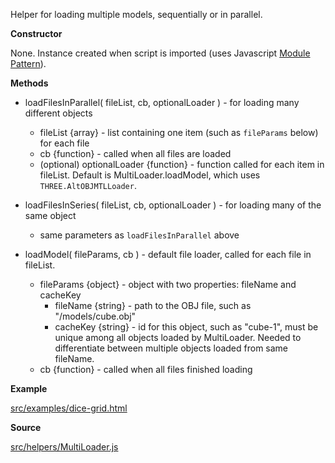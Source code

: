 Helper for loading multiple models, sequentially or in parallel. 

**Constructor**

None. Instance created when script is imported (uses Javascript [Module Pattern](http://toddmotto.com/mastering-the-module-pattern/)).

**Methods**

* loadFilesInParallel( fileList, cb, optionalLoader ) - for loading many different objects
    * fileList {array} - list containing one item (such as `fileParams` below) for each file
    * cb {function} - called when all files are loaded
    * (optional) optionalLoader {function} - function called for each item in fileList. Default is MultiLoader.loadModel, which uses `THREE.AltOBJMTLLoader`.

* loadFilesInSeries( fileList, cb, optionalLoader ) - for loading many of the same object
    * same parameters as `loadFilesInParallel` above

* loadModel( fileParams, cb ) - default file loader, called for each file in fileList.
    * fileParams {object} - object with two properties: fileName and cacheKey
        * fileName {string} - path to the OBJ file, such as "/models/cube.obj"
        * cacheKey {string} - id for this object, such as "cube-1", must be unique among all objects loaded by MultiLoader. Needed to differentiate between multiple objects loaded from same fileName. 
    * cb {function} - called when all files finished loading

**Example**

[src/examples/dice-grid.html](https://github.com/AltspaceVR/AltspaceSDK/blob/master/examples/dice-grid.html)

**Source**

[src/helpers/MultiLoader.js](https://github.com/AltspaceVR/AltspaceSDK/blob/master/src/helpers/MultiLoader.js)

